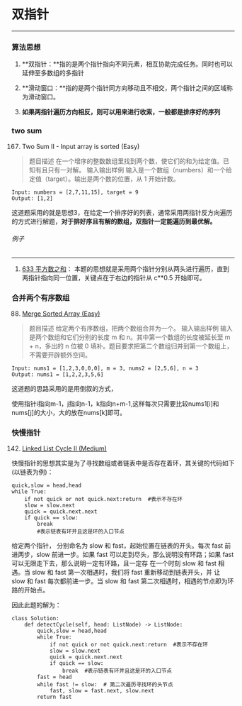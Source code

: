 # 双指针
---

### 算法思想

1. **双指针：**指的是两个指针指向不同元素，相互协助完成任务。同时也可以延伸至多数组的多指针

2. **滑动窗口：**指的是两个指针同方向移动且不相交，两个指针之间的区域称为滑动窗口。

3. **如果两指针遍历方向相反，则可以用来进行收索，一般都是排序好的序列**

### two sum
167. Two Sum II - Input array is sorted (Easy)
> 题目描述
> 在一个增序的整数数组里找到两个数，使它们的和为给定值。已知有且只有一对解。
> 输入输出样例
> 输入是一个数组（numbers）和一个给定值（target）。输出是两个数的位置，从 1 开始计数。
```
Input: numbers = [2,7,11,15], target = 9
Output: [1,2]
```

这道题采用的就是思想3，在给定一个排序好的列表，通常采用两指针反方向遍历的方式进行解题，**对于排好序且有解的数组，双指针一定能遍历到最优解。**

######  例子
------
1.  [633 平方数之和](https://leetcode-cn.com/problems/sum-of-square-numbers)：
	本题的思想就是采用两个指针分别从两头进行遍历，直到两指针指向同一位置，关键点在于右边的指针从 c**0.5 开始即可。





###  合并两个有序数组
88. [Merge Sorted Array (Easy)](https://leetcode.com/problems/merge-sorted-array/)
> 题目描述
> 给定两个有序数组，把两个数组合并为一个。
> 输入输出样例
> 输入是两个数组和它们分别的长度 m 和 n。其中第一个数组的长度被延长至 m + n，多出的
> n 位被 0 填补。题目要求把第二个数组归并到第一个数组上，不需要开辟额外空间。

```
Input: nums1 = [1,2,3,0,0,0], m = 3, nums2 = [2,5,6], n = 3
Output: nums1 = [1,2,2,3,5,6]
```
这道题的思路采用的是用倒叙的方式，

使用指针i指向m-1，j指向n-1，k指向n+m-1,这样每次只需要比较nums1[i]和nums[j]的大小，大的放在nums[k]即可。

###  快慢指针
142. [Linked List Cycle II (Medium)](https://leetcode.com/problems/linked-list-cycle-ii/)


快慢指针的思想其实是为了寻找数组或者链表中是否存在着环，其关键的代码如下(以链表为例)：
```
quick,slow = head,head
while True:
	if not quick or not quick.next:return  #表示不存在环
	slow = slow.next
	quick = quick.next.next
	if quick == slow:
		break
		#表示链表有环并且这是环的入口节点
```
给定两个指针，
分别命名为 slow 和 fast，起始位置在链表的开头。每次 fast 前进两步，slow 前进一步。如果 fast
可以走到尽头，那么说明没有环路；如果 fast 可以无限走下去，那么说明一定有环路，且一定存
在一个时刻 slow 和 fast 相遇。当 slow 和 fast 第一次相遇时，我们将 fast 重新移动到链表开头，并
让 slow 和 fast 每次都前进一步。当 slow 和 fast 第二次相遇时，相遇的节点即为环路的开始点。

因此此题的解为：
```
class Solution:
    def detectCycle(self, head: ListNode) -> ListNode:
		quick,slow = head,head
		while True:
			if not quick or not quick.next:return  #表示不存在环
			slow = slow.next
			quick = quick.next.next
			if quick == slow:
				break  #表示链表有环并且这是环的入口节点
		fast = head
		while fast != slow:  # 第二次遍历寻找环的头节点
			fast, slow = fast.next, slow.next
		return fast

```